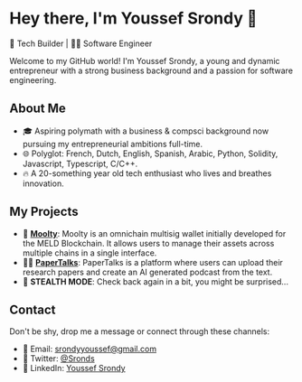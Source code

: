# Hey there, I'm Youssef Srondy 👋

🚀 Tech Builder | 👨‍💻 Software Engineer 

Welcome to my GitHub world! I'm Youssef Srondy, a young and dynamic entrepreneur with a strong business background and a passion for software engineering. 

## About Me

- 🎓 Aspiring polymath with a business & compsci background now pursuing my entrepreneurial ambitions full-time. 
- 🌐 Polyglot: French, Dutch, English, Spanish, Arabic, Python, Solidity, Javascript, Typescript, C/C++.
- 🔥 A 20-something year old tech enthusiast who lives and breathes innovation.

## My Projects

- 🏦 **[Moolty](https://moolty.xyz)**: Moolty is an omnichain multisig wallet initially developed for the MELD Blockchain. It allows users to manage their assets across multiple chains in a single interface.
- 👨‍🎓 **[PaperTalks](https://papertalks.pro)**: PaperTalks is a platform where users can upload their research papers and create an AI generated podcast from the text.
- 🥷 **STEALTH MODE**: Check back again in a bit, you might be surprised... 

## Contact

Don't be shy, drop me a message or connect through these channels:

- 📧 Email: [srondyyoussef@gmail.com](mailto:srondyyoussef@gmail.com)
- 💬 Twitter: [@Sronds](https://twitter.com/Sronds)
- 💼 LinkedIn: [Youssef Srondy](https://www.linkedin.com/in/youssefsrondy)

